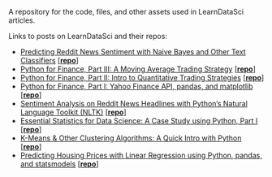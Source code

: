 A repository for the code, files, and other assets used in LearnDataSci articles.

Links to posts on LearnDataSci and their repos:
+ [Predicting Reddit News Sentiment with Naive Bayes and Other Text Classifiers](https://www.learndatasci.com/?p=1301&preview_id=1301&preview_nonce=6bea24ae56&post_format=standard&_thumbnail_id=1305&preview=true) [[<b>repo</b>](../../tree/master/Predicting%20Reddit%20News%20Sentiment)]
+ [Python for Finance, Part III: A Moving Average Trading Strategy](https://www.learndatasci.com/python-finance-part-3-moving-average-trading-strategy/) [[<b>repo</b>](../../tree/master/Python%20for%20Finance%2C%20Part%203)]
+ [Python for Finance, Part II: Intro to Quantitative Trading Strategies](https://www.learndatasci.com/python-finance-part-2-intro-quantitative-trading-strategies/) [[<b>repo</b>](../../tree/master/Python%20for%20Finance%2C%20Part%202)]
+ [Python for Finance, Part I: Yahoo Finance API, pandas, and matplotlib](https://www.learndatasci.com/python-finance-part-yahoo-finance-api-pandas-matplotlib/) [[<b>repo</b>](../../tree/master/Python%20For%20Finance%2C%20Part%20I)]
+ [Sentiment Analysis on Reddit News Headlines with Python’s Natural Language Toolkit (NLTK)](https://www.learndatasci.com/sentiment-analysis-reddit-headlines-pythons-nltk/) [[<b>repo</b>](../../tree/master/Sentiment%20Analysis%20on%20Reddit%20Headlines%20with%20NLTK)]
+ [Essential Statistics for Data Science: A Case Study using Python, Part I](https://www.learndatasci.com/data-science-statistics-using-python/) [[<b>repo</b>](../../tree/master/Essential%20Statistics)]
+ [K-Means & Other Clustering Algorithms: A Quick Intro with Python](https://www.learndatasci.com/k-means-clustering-algorithms-python-intro/) [[<b>repo</b>](../../tree/master/Karate%20Club%20Clustering)]
+ [Predicting Housing Prices with Linear Regression using Python, pandas, and statsmodels](https://www.learndatasci.com/predicting-housing-prices-linear-regression-using-python-pandas-statsmodels/) [[<b>repo</b>](../../tree/master/Housing%20Price%20Index%20Regression)]
